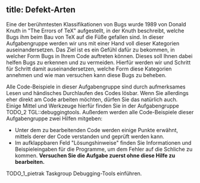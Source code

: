 title: Defekt-Arten
---
Eine der berühmtesten Klassifikationen von Bugs wurde 1989 von Donald Knuth in "The Errors of TeX" 
aufgestellt, in der Knuth beschreibt, welche Bugs ihm beim Bau von TeX auf die Füße gefallen sind.
In dieser Aufgabengruppe werden wir uns mit einer Hand voll dieser Kategorien auseinandersetzen.
Das Ziel ist es ein Gefühl dafür zu bekommen, in welcher Form Bugs in Ihrem Code auftreten können.
Dieses soll Ihnen dabei helfen Bugs zu erkennen und zu vermeiden.
Hierfür werden wir und Schritt für Schritt damit auseinandersetzen, welche Form diese Kategorien annehmen
und wie man versuchen kann diese Bugs zu beheben.

Alle Code-Beispiele in dieser Aufgabengruppe sind durch aufmerksames Lesen 
und händisches Durchlaufen des Codes lösbar.
Wenn Sie allerdings eher direkt am Code arbeiten möchten, dürfen Sie das natürlich auch.
Einige Mittel und Werkzeuge hierfür finden Sie in der Aufgabengruppe TODO_2 TGL::debuggingtools.
Außerdem werden alle Code-Beispiele dieser Aufgabengruppe zwei Hilfen mitgeben:

- Unter dem zu bearbeitenden Code werden einige Punkte erwähnt, 
  mittels derer der Code verstanden und geprüft werden kann.
- Im aufklappbaren Feld "Lösungshinweise" finden Sie Informationen und
  Beispieleingaben für die Programme, um dem Fehler auf die Schliche zu kommen.
  **Versuchen Sie die Aufgabe zuerst ohne diese Hilfe zu bearbeiten.**

TODO_1_pietrak Taskgroup Debugging-Tools einführen.